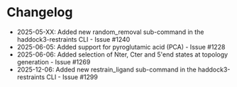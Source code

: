 # Changelog

- 2025-05-XX: Added new random_removal sub-command in the haddock3-restraints CLI - Issue #1240
- 2025-06-05: Added support for pyroglutamic acid (PCA) - Issue #1228
- 2025-06-06: Added selection of Nter, Cter and 5'end states at topology generation - Issue #1269
- 2025-12-06: Added new restrain_ligand sub-command in the haddock3-restraints CLI - Issue #1299
